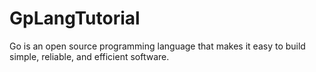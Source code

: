 # GpLangTutorial
Go is an open source programming language that makes it easy to build simple, reliable, and efficient software.
